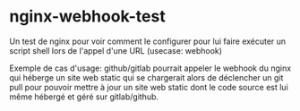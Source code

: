 # nginx-webhook-test
Un test de nginx pour voir comment le configurer pour lui faire exécuter un script shell lors de l'appel d'une URL (usecase: webhook)

Exemple de cas d'usage: github/gitlab pourrait appeler le webhook du nginx qui héberge un site web static qui se chargerait alors de déclencher un git pull pour pouvoir mettre à jour un site web static dont le code source est lui même hébergé et géré sur gitlab/github.
